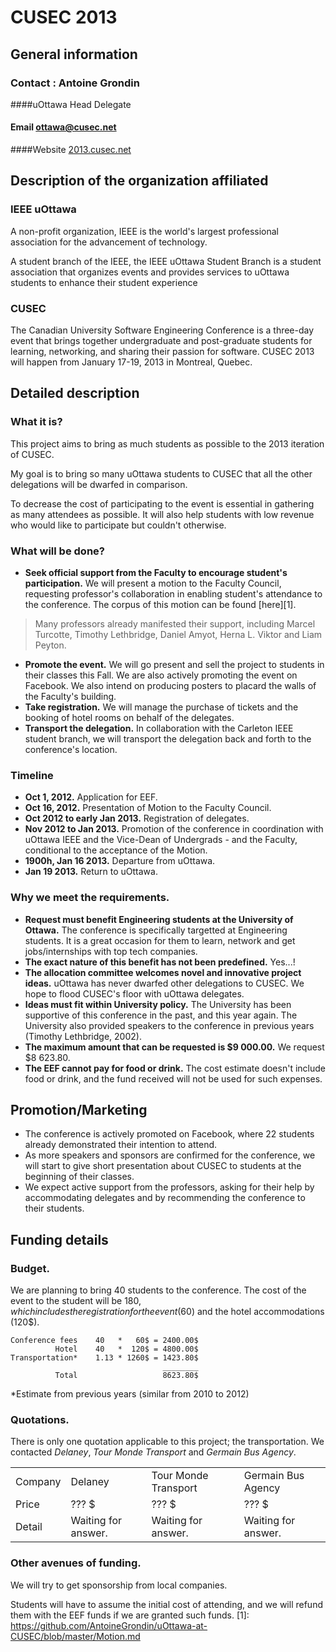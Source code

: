 # CUSEC 2013
## General information
### Contact : Antoine Grondin
####uOttawa Head Delegate
#### Email [ottawa@cusec.net](mailto:ottawa@cusec.net)
####Website [2013.cusec.net](http://2013.cusec.net)

## Description of the organization affiliated
### IEEE uOttawa
A non-profit organization, IEEE is the world's largest professional
 association for the advancement of technology.

A student branch of the IEEE, the IEEE uOttawa Student Branch is a
student association that organizes events and provides services to
uOttawa students to enhance their student experience
### CUSEC
The Canadian University Software Engineering Conference is a three-day
event that brings together undergraduate and post-graduate students for
learning, networking, and sharing their passion for software. CUSEC 
2013 will happen from January 17-19, 2013 in Montreal, Quebec.

## Detailed description
### What it is?
This project aims to bring as much students as possible to the 2013 
iteration of CUSEC.

My goal is to bring so many uOttawa students to CUSEC that all the
other delegations will be dwarfed in comparison.

To decrease the cost of participating to the event is essential in
gathering as many attendees as possible. It will also help students
with low revenue who would like to participate but couldn't otherwise.
### What will be done?
* __Seek official support from the Faculty to encourage student's
participation.__ We will present a motion to the Faculty Council,
requesting professor's collaboration in enabling student's attendance
to the conference.  The corpus of this motion can be found [here][1].  

> Many professors already manifested their support, including Marcel 
Turcotte, Timothy Lethbridge, Daniel Amyot, Herna L. Viktor and
Liam Peyton.

* __Promote the event.__ We will go present and sell the project to
students in their classes this Fall.  We are also actively promoting
the event on Facebook.  We also intend on producing posters to placard
the walls of the Faculty's building.
* __Take registration.__ We will manage the purchase of tickets and
the booking of hotel rooms on behalf of the delegates.
* __Transport the delegation.__ In collaboration with the Carleton IEEE
student branch, we will transport the delegation back and forth to the
conference's location.

### Timeline
* __Oct 1, 2012.__ Application for EEF.
* __Oct 16, 2012.__ Presentation of Motion to the Faculty Council.
* __Oct 2012 to early Jan 2013.__ Registration of delegates.
* __Nov 2012 to Jan 2013.__  Promotion of the conference in
coordination with uOttawa IEEE and the Vice-Dean of Undergrads - and
the Faculty, conditional to the acceptance of the Motion.
* __1900h, Jan 16 2013.__ Departure from uOttawa.
* __Jan 19 2013.__ Return to uOttawa.

### Why we meet the requirements.
* __Request must benefit Engineering students at the University of
Ottawa.__ The conference is specifically targetted at Engineering
students.  It is a great occasion for them to learn, network and get
jobs/internships with top tech companies.
* __The exact nature of this benefit has not been predefined.__ 
Yes...!
* __The allocation committee welcomes novel and innovative project
ideas.__ uOttawa has never dwarfed other delegations to CUSEC.  We
hope to flood CUSEC's floor with uOttawa delegates.
* __Ideas must fit within University policy.__ The University has been
supportive of this conference in the past, and this year again.  The
University also provided speakers to the conference in previous years
(Timothy Lethbridge, 2002).
* __The maximum amount that can be requested is $9 000.00.__ We
request $8 623.80.
* __The EEF cannot pay for food or drink.__ The cost estimate doesn't
include food or drink, and the fund received will not be used for such
expenses.

## Promotion/Marketing
* The conference is actively promoted on Facebook, where 22 students
already demonstrated their intention to attend.
* As more speakers and sponsors are confirmed for the conference, we
will start to give short presentation about CUSEC to students at the
beginning of their classes.
* We expect active support from the professors, asking for their help
by accommodating delegates and by recommending the conference to their
students.

## Funding details
### Budget.
We are planning to bring 40 students to the conference. The cost of
the event to the student will be 180$, which includes the
registration for the event (60$) and the hotel accommodations (120$).
```
Conference fees    40   *   60$ = 2400.00$
          Hotel    40   *  120$ = 4800.00$
Transportation*    1.13 * 1260$ = 1423.80$
                                  ________
          Total                   8623.80$
```
*Estimate from previous years (similar from 2010 to 2012)

### Quotations.
There is only one quotation applicable to this project; the
transportation.  We contacted _Delaney_, _Tour Monde Transport_ and
_Germain Bus Agency_.
<table>
<tr>
	<td>Company</td>
	<td>Delaney</td>
	<td>Tour Monde Transport</td>
	<td>Germain Bus Agency</td>
</tr> 
<tr>
	<td>Price</td>
	<td>??? $</td>
	<td>??? $</td>
	<td>??? $</td>
</tr>
<tr>
	<td>Detail</td>
	<td>Waiting for answer.</td>
	<td>Waiting for answer.</td>
	<td>Waiting for answer.</td>
</tr>
</table>

### Other avenues of funding.
We will try to get sponsorship from local companies.

Students will have to assume the initial cost of attending, and we will
refund them with the EEF funds if we are granted such funds.
[1]: https://github.com/AntoineGrondin/uOttawa-at-CUSEC/blob/master/Motion.md
